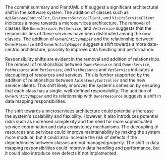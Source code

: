 The commit summary and PlantUML diff suggest a significant architectural shift in the software system. The addition of classes such as `ApiGatewayController`, `CustomersServiceClient`, and `VisitsServiceClient` indicates a move towards a microservices architecture. The removal of classes like `OwnerService`, `PetService`, and `VetService` suggests that the responsibilities of these services have been distributed among the new classes. The addition of `OwnerEntityMapper` and the relationship between `OwnerResource` and `OwnerEntityMapper` suggest a shift towards a more data-centric architecture, possibly to improve data handling and performance.

Responsibility shifts are evident in the removal and addition of relationships. The removal of relationships between `OwnerResource` and `OwnerService`, `PetResource` and `PetService`, and `VetResource` and `VetService` indicates a decoupling of resources and services. This is further supported by the addition of relationships between `ApiGatewayController` and the new service clients. This shift likely improves the system's cohesion by ensuring that each class has a single, well-defined responsibility. The addition of `OwnerEntityMapper` and its relationship with `OwnerResource` suggests a shift in data mapping responsibilities.

The shift towards a microservices architecture could potentially increase the system's scalability and flexibility. However, it also introduces potential risks such as increased complexity and the need for more sophisticated service coordination and data consistency mechanisms. The decoupling of resources and services could improve maintainability by making the system more modular, but it could also increase the risk of defects if the dependencies between classes are not managed properly. The shift in data mapping responsibilities could improve data handling and performance, but it could also introduce new defects if not implemented
